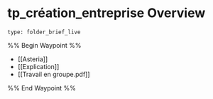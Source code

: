 # tp_création_entreprise Overview
 
```ccard
type: folder_brief_live
```
 
%% Begin Waypoint %%
- [[Asteria]]
- [[Explication]]
- [[Travail en groupe.pdf]]

%% End Waypoint %%